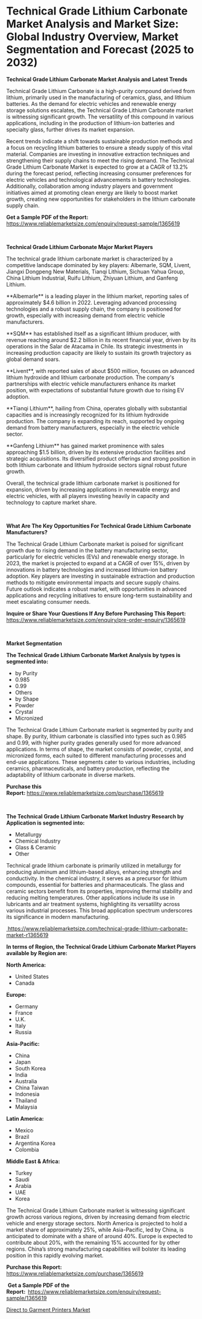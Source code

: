 <p><h1>Technical Grade Lithium Carbonate Market Analysis and Market Size: Global Industry Overview, Market Segmentation and Forecast (2025 to 2032)</h1></p><p><strong>Technical Grade Lithium Carbonate Market Analysis and Latest Trends</strong></p>
<p><p>Technical Grade Lithium Carbonate is a high-purity compound derived from lithium, primarily used in the manufacturing of ceramics, glass, and lithium batteries. As the demand for electric vehicles and renewable energy storage solutions escalates, the Technical Grade Lithium Carbonate market is witnessing significant growth. The versatility of this compound in various applications, including in the production of lithium-ion batteries and specialty glass, further drives its market expansion.</p><p>Recent trends indicate a shift towards sustainable production methods and a focus on recycling lithium batteries to ensure a steady supply of this vital material. Companies are investing in innovative extraction techniques and strengthening their supply chains to meet the rising demand. The Technical Grade Lithium Carbonate Market is expected to grow at a CAGR of 13.2% during the forecast period, reflecting increasing consumer preferences for electric vehicles and technological advancements in battery technologies. Additionally, collaboration among industry players and government initiatives aimed at promoting clean energy are likely to boost market growth, creating new opportunities for stakeholders in the lithium carbonate supply chain.</p></p>
<p><strong>Get a Sample PDF of the Report:&nbsp;</strong> <a href="https://www.reliablemarketsize.com/enquiry/request-sample/1365619?utm_campaign=2773&utm_medium=2&utm_source=Github&utm_content=ia&utm_term=22032025&utm_id=technical-grade-lithium-carbonate">https://www.reliablemarketsize.com/enquiry/request-sample/1365619</a></p>
<p>&nbsp;</p>
<p><strong>Technical Grade Lithium Carbonate Major Market Players</strong></p>
<p><p>The technical grade lithium carbonate market is characterized by a competitive landscape dominated by key players: Albemarle, SQM, Livent, Jiangxi Dongpeng New Materials, Tianqi Lithium, Sichuan Yahua Group, China Lithium Industrial, Ruifu Lithium, Zhiyuan Lithium, and Ganfeng Lithium.</p><p>**Albemarle** is a leading player in the lithium market, reporting sales of approximately $4.6 billion in 2022. Leveraging advanced processing technologies and a robust supply chain, the company is positioned for growth, especially with increasing demand from electric vehicle manufacturers.</p><p>**SQM** has established itself as a significant lithium producer, with revenue reaching around $2.2 billion in its recent financial year, driven by its operations in the Salar de Atacama in Chile. Its strategic investments in increasing production capacity are likely to sustain its growth trajectory as global demand soars.</p><p>**Livent**, with reported sales of about $500 million, focuses on advanced lithium hydroxide and lithium carbonate production. The company's partnerships with electric vehicle manufacturers enhance its market position, with expectations of substantial future growth due to rising EV adoption.</p><p>**Tianqi Lithium**, hailing from China, operates globally with substantial capacities and is increasingly recognized for its lithium hydroxide production. The company is expanding its reach, supported by ongoing demand from battery manufacturers, especially in the electric vehicle sector.</p><p>**Ganfeng Lithium** has gained market prominence with sales approaching $1.5 billion, driven by its extensive production facilities and strategic acquisitions. Its diversified product offerings and strong position in both lithium carbonate and lithium hydroxide sectors signal robust future growth.</p><p>Overall, the technical grade lithium carbonate market is positioned for expansion, driven by increasing applications in renewable energy and electric vehicles, with all players investing heavily in capacity and technology to capture market share.</p></p>
<p>&nbsp;</p>
<p><strong>What Are The Key Opportunities For Technical Grade Lithium Carbonate Manufacturers?</strong></p>
<p><p>The Technical Grade Lithium Carbonate market is poised for significant growth due to rising demand in the battery manufacturing sector, particularly for electric vehicles (EVs) and renewable energy storage. In 2023, the market is projected to expand at a CAGR of over 15%, driven by innovations in battery technologies and increased lithium-ion battery adoption. Key players are investing in sustainable extraction and production methods to mitigate environmental impacts and secure supply chains. Future outlook indicates a robust market, with opportunities in advanced applications and recycling initiatives to ensure long-term sustainability and meet escalating consumer needs.</p></p>
<p><strong>Inquire or Share Your Questions If Any Before Purchasing This Report:</strong> <a href="https://www.reliablemarketsize.com/enquiry/pre-order-enquiry/1365619?utm_campaign=2773&utm_medium=2&utm_source=Github&utm_content=ia&utm_term=22032025&utm_id=technical-grade-lithium-carbonate">https://www.reliablemarketsize.com/enquiry/pre-order-enquiry/1365619</a></p>
<p>&nbsp;</p>
<p><strong>Market Segmentation</strong></p>
<p><strong>The Technical Grade Lithium Carbonate Market Analysis by types is segmented into:</strong></p>
<p><ul><li>by Purity</li><li>0.985</li><li>0.99</li><li>Others</li><li>by Shape</li><li>Powder</li><li>Crystal</li><li>Micronized</li></ul></p>
<p><p>The Technical Grade Lithium Carbonate market is segmented by purity and shape. By purity, lithium carbonate is classified into types such as 0.985 and 0.99, with higher purity grades generally used for more advanced applications. In terms of shape, the market consists of powder, crystal, and micronized forms, each suited to different manufacturing processes and end-use applications. These segments cater to various industries, including ceramics, pharmaceuticals, and battery production, reflecting the adaptability of lithium carbonate in diverse markets.</p></p>
<p><strong>Purchase this Report:&nbsp;</strong><a href="https://www.reliablemarketsize.com/purchase/1365619?utm_campaign=2773&utm_medium=2&utm_source=Github&utm_content=ia&utm_term=22032025&utm_id=technical-grade-lithium-carbonate">https://www.reliablemarketsize.com/purchase/1365619</a></p>
<p>&nbsp;</p>
<p><strong>The Technical Grade Lithium Carbonate Market Industry Research by Application is segmented into:</strong></p>
<p><ul><li>Metallurgy</li><li>Chemical Industry</li><li>Glass & Ceramic</li><li>Other</li></ul></p>
<p><p>Technical grade lithium carbonate is primarily utilized in metallurgy for producing aluminum and lithium-based alloys, enhancing strength and conductivity. In the chemical industry, it serves as a precursor for lithium compounds, essential for batteries and pharmaceuticals. The glass and ceramic sectors benefit from its properties, improving thermal stability and reducing melting temperatures. Other applications include its use in lubricants and air treatment systems, highlighting its versatility across various industrial processes. This broad application spectrum underscores its significance in modern manufacturing.</p></p>
<p><a href="https://www.reliablemarketsize.com/technical-grade-lithium-carbonate-market-r1365619?utm_campaign=2773&utm_medium=2&utm_source=Github&utm_content=ia&utm_term=22032025&utm_id=technical-grade-lithium-carbonate">&nbsp;https://www.reliablemarketsize.com/technical-grade-lithium-carbonate-market-r1365619</a></p>
<p><strong>In terms of Region, the Technical Grade Lithium Carbonate Market Players available by Region are:</strong></p>
<p>
    <p> <strong> North America: </strong>
        <ul>
            <li>United States</li>
            <li>Canada</li>
        </ul>
        </p> 
    <p> <strong> Europe: </strong>
        <ul>
            <li>Germany</li>
            <li>France</li>
            <li>U.K.</li>
            <li>Italy</li>
            <li>Russia</li>
        </ul>
        </p> 
    <p> <strong> Asia-Pacific: </strong>
        <ul>
            <li>China</li>
            <li>Japan</li>
            <li>South Korea</li>
            <li>India</li>
            <li>Australia</li>
            <li>China Taiwan</li>
            <li>Indonesia</li>
            <li>Thailand</li>
            <li>Malaysia</li>
        </ul>
        </p> 
    <p> <strong> Latin America: </strong>
        <ul>
            <li>Mexico</li>
            <li>Brazil</li>
            <li>Argentina Korea</li>
            <li>Colombia</li>
        </ul>
        </p> 
    <p> <strong> Middle East & Africa: </strong>
        <ul>
            <li>Turkey</li>
            <li>Saudi</li>
            <li>Arabia</li>
            <li>UAE</li>
            <li>Korea</li>
        </ul>
    </p>
    </p>
<p><p>The Technical Grade Lithium Carbonate market is witnessing significant growth across various regions, driven by increasing demand from electric vehicle and energy storage sectors. North America is projected to hold a market share of approximately 25%, while Asia-Pacific, led by China, is anticipated to dominate with a share of around 40%. Europe is expected to contribute about 20%, with the remaining 15% accounted for by other regions. China’s strong manufacturing capabilities will bolster its leading position in this rapidly evolving market.</p></p>
<p><strong>Purchase this Report: </strong><a href="https://www.reliablemarketsize.com/purchase/1365619?utm_campaign=2773&utm_medium=2&utm_source=Github&utm_content=ia&utm_term=22032025&utm_id=technical-grade-lithium-carbonate">https://www.reliablemarketsize.com/purchase/1365619</a></p>
<p>&nbsp;<strong>Get a Sample PDF of the Report:&nbsp;&nbsp;</strong><a href="https://www.reliablemarketsize.com/enquiry/request-sample/1365619?utm_campaign=2773&utm_medium=2&utm_source=Github&utm_content=ia&utm_term=22032025&utm_id=technical-grade-lithium-carbonate">https://www.reliablemarketsize.com/enquiry/request-sample/1365619</a></p>
<p><strong></strong></p>
<p><p><a href="https://github.com/abantolemox08/Market-Research-Report-List-1/blob/main/direct-to-garment-printers-market.md?utm_campaign=2773&utm_medium=2&utm_source=Github&utm_content=ia&utm_term=22032025&utm_id=technical-grade-lithium-carbonate">Direct to Garment Printers Market</a></p></p>